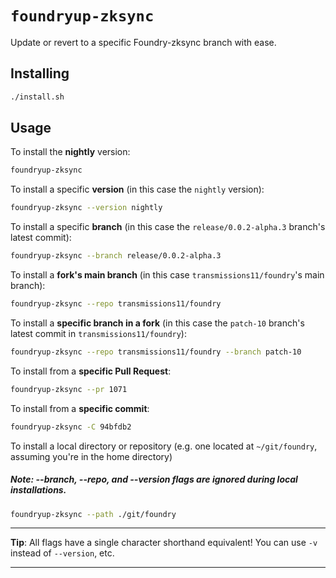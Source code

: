 # `foundryup-zksync`

Update or revert to a specific Foundry-zksync branch with ease.

## Installing

<!-- TODO: update to reference curl link once available -->

```sh
./install.sh
```

## Usage

To install the **nightly** version:

```sh
foundryup-zksync
```

To install a specific **version** (in this case the `nightly` version):

```sh
foundryup-zksync --version nightly
```

To install a specific **branch** (in this case the `release/0.0.2-alpha.3` branch's latest commit):

```sh
foundryup-zksync --branch release/0.0.2-alpha.3
```

To install a **fork's main branch** (in this case `transmissions11/foundry`'s main branch):

```sh
foundryup-zksync --repo transmissions11/foundry
```

To install a **specific branch in a fork** (in this case the `patch-10` branch's latest commit in `transmissions11/foundry`):

```sh
foundryup-zksync --repo transmissions11/foundry --branch patch-10
```

To install from a **specific Pull Request**:

```sh
foundryup-zksync --pr 1071
```

To install from a **specific commit**:

```sh
foundryup-zksync -C 94bfdb2
```

To install a local directory or repository (e.g. one located at `~/git/foundry`, assuming you're in the home directory)

##### Note: --branch, --repo, and --version flags are ignored during local installations.

```sh
foundryup-zksync --path ./git/foundry
```

---

**Tip**: All flags have a single character shorthand equivalent! You can use `-v` instead of `--version`, etc.

---
